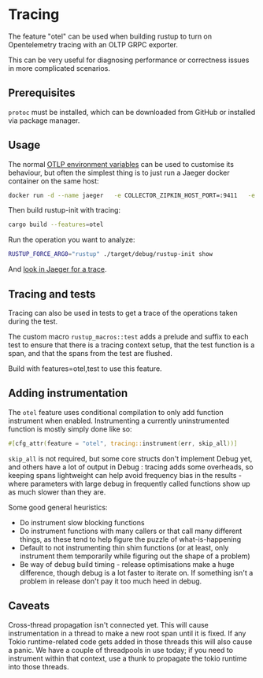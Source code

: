 # Tracing

The feature "otel" can be used when building rustup to turn on Opentelemetry
tracing with an OLTP GRPC exporter.

This can be very useful for diagnosing performance or correctness issues in more
complicated scenarios.

## Prerequisites

`protoc` must be installed, which can be downloaded from GitHub or installed via  package manager.

## Usage

The normal [OTLP environment
variables](https://github.com/open-telemetry/opentelemetry-specification/blob/main/specification/protocol/exporter.md)
can be used to customise its behaviour, but often the simplest thing is to just
run a Jaeger docker container on the same host:

```sh
docker run -d --name jaeger   -e COLLECTOR_ZIPKIN_HOST_PORT=:9411   -e COLLECTOR_OTLP_ENABLED=true   -p 6831:6831/udp   -p 6832:6832/udp   -p 5778:5778   -p 16686:16686   -p 4317:4317   -p 4318:4318   -p 14250:14250   -p 14268:14268   -p 14269:14269   -p 9411:9411   jaegertracing/all-in-one:latest
```

Then build rustup-init with tracing:

```sh
cargo build --features=otel
```

Run the operation you want to analyze:

```sh
RUSTUP_FORCE_ARG0="rustup" ./target/debug/rustup-init show
```

And [look in Jaeger for a trace](http://localhost:16686/search?service=rustup).

## Tracing and tests

Tracing can also be used in tests to get a trace of the operations taken during the test.

The custom macro `rustup_macros::test` adds a prelude and suffix to each test to
ensure that there is a tracing context setup, that the test function is a span,
and that the spans from the test are flushed.

Build with features=otel,test to use this feature.

## Adding instrumentation

The `otel` feature uses conditional compilation to only add function instrument
when enabled. Instrumenting a currently uninstrumented function is mostly simply
done like so:

```rust
#[cfg_attr(feature = "otel", tracing::instrument(err, skip_all))]
```

`skip_all` is not required, but some core structs don't implement Debug yet, and
others have a lot of output in Debug : tracing adds some overheads, so keeping
spans lightweight can help avoid frequency bias in the results - where
parameters with large debug in frequently called functions show up as much
slower than they are.

Some good general heuristics:

- Do instrument slow blocking functions
- Do instrument functions with many callers or that call many different things,
  as these tend to help figure the puzzle of what-is-happening
- Default to not instrumenting thin shim functions (or at least, only instrument
  them temporarily while figuring out the shape of a problem)
- Be way of debug build timing - release optimisations make a huge difference,
  though debug is a lot faster to iterate on. If something isn't a problem in
  release don't pay it too much heed in debug.

## Caveats

Cross-thread propagation isn't connected yet. This will cause instrumentation in
a thread to make a new root span until it is fixed. If any Tokio runtime-related
code gets added in those threads this will also cause a panic. We have a couple
of threadpools in use today; if you need to instrument within that context, use
a thunk to propagate the tokio runtime into those threads.
